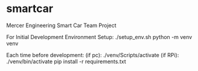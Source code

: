 # smartcar
Mercer Engineering Smart Car Team Project

For Initial Development Environment Setup:
./setup_env.sh
python -m venv venv

Each time before development:
(if pc):
    ./venv/Scripts/activate
(if RPi):
    ./venv/bin/activate
pip install -r requirements.txt